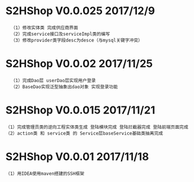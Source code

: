 # S2HShop V0.0.025 2017/12/9
      （1）修改实体类 完成供应商界面
      （2）完成service接口及serviceImpl类的编写 
      （3）修改provider类字段desc为desce（与mysql关键字冲突）
# S2HShop V0.0.02 2017/11/25
      （1）完成Dao层 userDao层实现用户登录 
      （2）BaseDao实现泛型抽象出dao对象 实现登录功能 
  
# S2HShop V0.0.015 2017/11/21
    （1）完成管理员类的逆向工程实体类生成 登陆模块完成 登陆拦截器完成 登陆前端页面完成 
    （2）action类 和 service类 的 Service层baseService基础类抽离完成

# S2HShop V0.0.01 2017/11/18
    （1）用IDEA使用maven搭建的SSH框架


